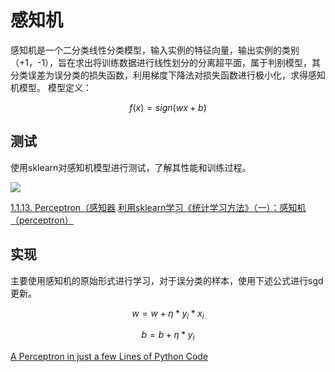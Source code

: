 # 感知机

感知机是一个二分类线性分类模型，输入实例的特征向量，输出实例的类别（+1，-1），旨在求出将训练数据进行线性划分的分离超平面，属于判别模型，其分类误差为误分类的损失函数，利用梯度下降法对损失函数进行极小化，求得感知机模型。
模型定义：

$$f(x)=sign(wx+b)$$

## 测试

使用sklearn对感知机模型进行测试，了解其性能和训练过程。

![](http://chenguanfuqq.gitee.io/tuquan/img_2018_3/perceptron_sklearn.png)

[1.1.13. Perceptron（感知器](http://sklearn.apachecn.org/cn/0.19.0/modules/linear_model.html#perceptron)
[利用sklearn学习《统计学习方法》（一）：感知机（perceptron）](https://zhuanlan.zhihu.com/p/27152953)

## 实现

主要使用感知机的原始形式进行学习，对于误分类的样本，使用下述公式进行sgd更新。

$$w = w + \eta * y_i * x_i$$

$$b = b + \eta * y_i$$

[A Perceptron in just a few Lines of Python Code](https://maviccprp.github.io/a-perceptron-in-just-a-few-lines-of-python-code/)
